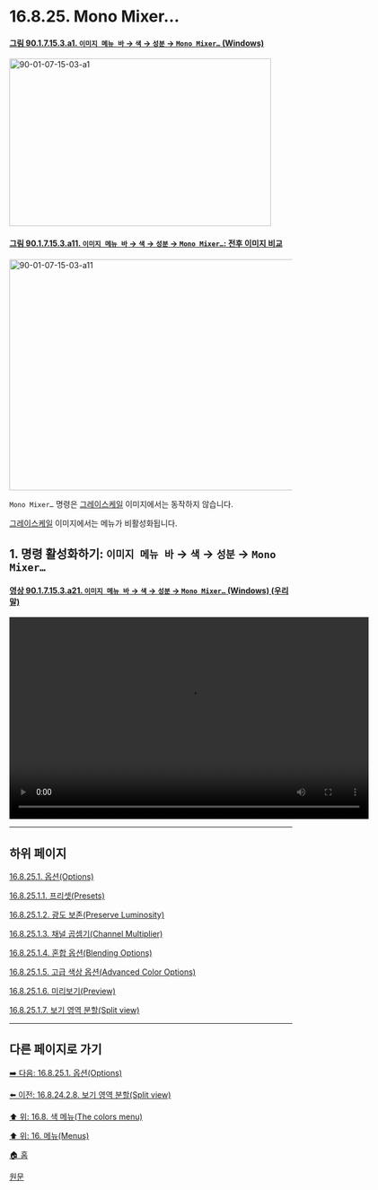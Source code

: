 # 16.8.25. Mono Mixer…

<a id="90-01-07-15-03-a1"></a>

#### [그림 90.1.7.15.3.a1. `이미지 메뉴 바` → `색` → `성분` → `Mono Mixer…` (Windows)](./90-01-07-15-03-mono_mixer.md#90-01-07-15-03-a1)
<img width="466" height="299" alt="90-01-07-15-03-a1" src="https://github.com/user-attachments/assets/e7a14e92-cbc9-4e0d-9cda-4daac1eb41f5" />

<a id="90-01-07-15-03-a11"></a>

#### [그림 90.1.7.15.3.a11. `이미지 메뉴 바` → `색` → `성분` → `Mono Mixer…`: 전후 이미지 비교](./90-01-07-15-03-mono_mixer.md#90-01-07-15-03-a11)
<img width="640" height="412" alt="90-01-07-15-03-a11" src="https://github.com/user-attachments/assets/220259a1-114c-4485-a15b-091f8f688ec1" />

`Mono Mixer…` 명령은 [그레이스케일](./19-glossaryx-color_mode_grayscale.md) 이미지에서는 동작하지 않습니다.

[그레이스케일](./19-glossaryx-color_mode_grayscale.md) 이미지에서는 메뉴가 비활성화됩니다.

<a id="16-08-25-s1"></a>

## 1. 명령 활성화하기: `이미지 메뉴 바` → `색` → `성분` → `Mono Mixer…`

<a id="90-01-07-15-03-a21"></a>

#### [영상 90.1.7.15.3.a21. `이미지 메뉴 바` → `색` → `성분` → `Mono Mixer…` (Windows) (우리말)](./90-01-07-15-03-mono_mixer.md#90-01-07-15-03-a21)
<video controls="controls" width="640" height="360" src="https://github.com/user-attachments/assets/68ea00fa-23e7-4593-a1fb-fb8e7c51bda0"></video>

***

## 하위 페이지

[16.8.25.1. 옵션(Options)](./16-08-25-01-00-options.md)

[16.8.25.1.1. 프리셋(Presets)](./16-08-25-01-01-presets.md)

[16.8.25.1.2. 광도 보존(Preserve Luminosity)](./16-08-25-01-02-preserve_luminosity.md)

[16.8.25.1.3. 채널 곱셈기(Channel Multiplier)](./16-08-25-01-03-channel_multiplier.md)

[16.8.25.1.4. 혼합 옵션(Blending Options)](./16-08-25-01-04-blending_options.md)

[16.8.25.1.5. 고급 색상 옵션(Advanced Color Options)](./16-08-25-01-05-advanced_color_options.md)

[16.8.25.1.6. 미리보기(Preview)](./16-08-25-01-06-preview.md)

[16.8.25.1.7. 보기 영역 분할(Split view)](./16-08-25-01-07-split_view.md)

***

## 다른 페이지로 가기

[➡️ 다음: 16.8.25.1. 옵션(Options)](./16-08-25-01-00-options.md)

[⬅️ 이전: 16.8.24.2.8. 보기 영역 분할(Split view)](./16-08-24-02-08-split_view.md)

[⬆️ 위: 16.8. 색 메뉴(The colors menu)](./16-08-00-the-colors-menu.md)

[⬆️ 위: 16. 메뉴(Menus)](./16-00-menus.md)

[🏠 홈](./00-home.md)

[원문](https://docs.gimp.org/2.10/ko/gimp-filter-mono-mixer.html)